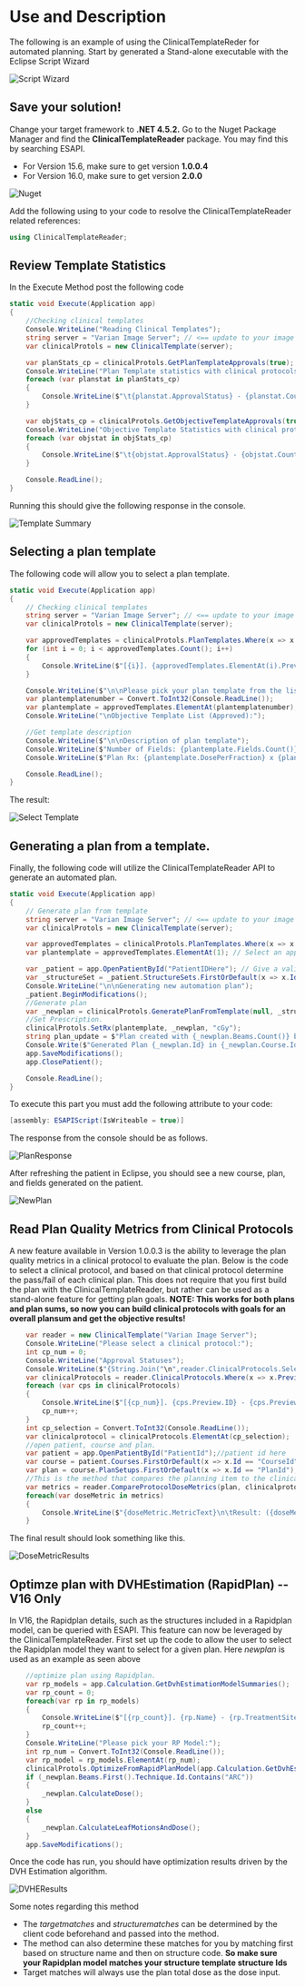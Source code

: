 # Use and Description
The following is an example of using the ClinicalTemplateReder for automated planning. 
Start by generated a Stand-alone executable with the Eclipse Script Wizard

![Script Wizard](ClinicalTemplateReader/DescriptionImages/ScriptWizard.JPG)

## Save your solution!
Change your target framework to **.NET 4.5.2.**
Go to the Nuget Package Manager and find the **ClinicalTemplateReader** package. You may find this by searching ESAPI. 
* For Version 15.6, make sure to get version **1.0.0.4**
* For Version 16.0, make sure to get version **2.0.0**

![Nuget](ClinicalTemplateReader/DescriptionImages/NugetPackage.JPG)

Add the following using to your code to resolve the ClinicalTemplateReader related references:
```csharp
using ClinicalTemplateReader;
```

## Review Template Statistics
In the Execute Method post the following code 

```csharp
static void Execute(Application app)
{
    //Checking clinical templates
    Console.WriteLine("Reading Clinical Templates");
    string server = "Varian Image Server"; // <== update to your image server address e.g. "localhost", "10.11.12.13"
    var clinicalProtols = new ClinicalTemplate(server);

    var planStats_cp = clinicalProtols.GetPlanTemplateApprovals(true);
    Console.WriteLine("Plan Template statistics with clinical protocols");            
    foreach (var planstat in planStats_cp)
    {
        Console.WriteLine($"\t{planstat.ApprovalStatus} - {planstat.Count}");
    }

    var objStats_cp = clinicalProtols.GetObjectiveTemplateApprovals(true);
    Console.WriteLine("Objective Template Statistics with clinical protocols");
    foreach (var objstat in objStats_cp)
    {
        Console.WriteLine($"\t{objstat.ApprovalStatus} - {objstat.Count}");
    }

    Console.ReadLine();
}
```

Running this should give the following response in the console.

![Template Summary](ClinicalTemplateReader/DescriptionImages/ApprovedTemplates.JPG)

## Selecting a plan template
The following code will allow you to select a plan template.

```csharp
static void Execute(Application app)
{
    // Checking clinical templates
    string server = "Varian Image Server"; // <== update to your image server address e.g. "localhost", "10.11.12.13"
    var clinicalProtols = new ClinicalTemplate(server);

    var approvedTemplates = clinicalProtols.PlanTemplates.Where(x => x.Preview.ApprovalStatus.Contains("Approved")).ToList();
    for (int i = 0; i < approvedTemplates.Count(); i++)
    {
        Console.WriteLine($"[{i}]. {approvedTemplates.ElementAt(i).Preview.ID} - {approvedTemplates.ElementAt(i).Preview.LastModified}");
    }

    Console.WriteLine($"\n\nPlease pick your plan template from the list (0 - {approvedTemplates.Count() - 1}):");
    var plantemplatenumber = Convert.ToInt32(Console.ReadLine());
    var plantemplate = approvedTemplates.ElementAt(plantemplatenumber);
    Console.WriteLine("\nObjective Template List (Approved):");

    //Get template description
    Console.WriteLine($"\n\nDescription of plan template");
    Console.WriteLine($"Number of Fields: {plantemplate.Fields.Count()}");
    Console.WriteLine($"Plan Rx: {plantemplate.DosePerFraction} x {plantemplate.FractionCount}");

    Console.ReadLine();
}
```

The result:

![Select Template](ClinicalTemplateReader/DescriptionImages/PickATemplate.JPG)

## Generating a plan from a template.
Finally, the following code will utilize the ClinicalTemplateReader API to generate an automated plan.

```csharp
static void Execute(Application app)
{
    // Generate plan from template
    string server = "Varian Image Server"; // <== update to your image server address e.g. "localhost", "10.11.12.13"
    var clinicalProtols = new ClinicalTemplate(server);

    var approvedTemplates = clinicalProtols.PlanTemplates.Where(x => x.Preview.ApprovalStatus.Contains("Approved")).ToList();
    var plantemplate = approvedTemplates.ElementAt(1); // Select an approved plan template

    var _patient = app.OpenPatientById("PatientIDHere"); // Give a valid PatientID1 
    var _structureSet = _patient.StructureSets.FirstOrDefault(x => x.Id == "ROI");
    Console.WriteLine("\n\nGenerating new automation plan");
    _patient.BeginModifications();
    //Generate plan
    var _newplan = clinicalProtols.GeneratePlanFromTemplate(null, _structureSet, plantemplate, null);
    //Set Prescription.
    clinicalProtols.SetRx(plantemplate, _newplan, "cGy");
    string plan_update = $"Plan created with {_newplan.Beams.Count()} beams";
    Console.Write($"Generated Plan {_newplan.Id} in {_newplan.Course.Id}\n{plan_update}\nPlan Rx: {_newplan.TotalDose} in {_newplan.NumberOfFractions}fx");
    app.SaveModifications();
    app.ClosePatient();

    Console.ReadLine();
}
```
To execute this part you must add the following attribute to your code:
```csharp
[assembly: ESAPIScript(IsWriteable = true)]
```

The response from the console should be as follows. 

![PlanResponse](ClinicalTemplateReader/DescriptionImages/PlanGenerated.JPG)

After refreshing the patient in Eclipse, you should see a new course, plan, and fields generated on the patient.

![NewPlan](ClinicalTemplateReader/DescriptionImages/NewPlanGenerated.JPG)

## Read Plan Quality Metrics from Clinical Protocols
A new feature available in Version 1.0.0.3 is the ability to leverage the plan quality metrics in a clinical protocol to evaluate the plan. Below is the code to select a clinical protocol, and based on that clinical protocol determine the pass/fail of each clinical plan.
This does not require that you first build the plan with the ClinicalTemplateReader, but rather can be used as a stand-alone feature for getting plan goals.
**NOTE: This works for both plans and plan sums, so now you can build clinical protocols with goals for an overall plansum and get the objective results!**
```csharp
    var reader = new ClinicalTemplate("Varian Image Server");
    Console.WriteLine("Please select a clinical protocol:");
    int cp_num = 0;
    Console.WriteLine("Approval Statuses");
    Console.WriteLine($"{String.Join("\n",reader.ClinicalProtocols.Select(x=>x.Preview.ApprovalStatus).Distinct())}");
    var clinicalProtocols = reader.ClinicalProtocols.Where(x => x.Preview.ApprovalStatus == "Approved");
    foreach (var cps in clinicalProtocols)
    {
        Console.WriteLine($"[{cp_num}]. {cps.Preview.ID} - {cps.Preview.TreatmentSite}: {cps.Preview.LastModified}");
        cp_num++;
    }
    int cp_selection = Convert.ToInt32(Console.ReadLine());
    var clinicalprotocol = clinicalProtocols.ElementAt(cp_selection);
    //open patient, course and plan.
    var patient = app.OpenPatientById("PatientId");//patient id here
    var course = patient.Courses.FirstOrDefault(x => x.Id == "CourseId");//course id here
    var plan = course.PlanSetups.FirstOrDefault(x => x.Id == "PlanId");//plan id here
    //This is the method that compares the planning item to the clinical protocol.
    var metrics = reader.CompareProtocolDoseMetrics(plan, clinicalprotocol);
    foreach(var doseMetric in metrics)
    {
        Console.WriteLine($"{doseMetric.MetricText}\n\tResult: ({doseMetric.Pass}) {doseMetric.ResultText}");
    }
```
The final result should look something like this.

![DoseMetricResults](ClinicalTemplateReader/DescriptionImages/DoseMetricResult.JPG)

## Optimze plan with DVHEstimation (RapidPlan) -- V16 Only
In V16, the Rapidplan details, such as the structures included in a Rapidplan model, can be queried with ESAPI. This feature can now be leveraged by the ClinicalTemplateReader.
First set up the code to allow the user to select the Rapidplan model they want to select for a given plan. Here _newplan_ is used as an example as seen above
```csharp
    //optimize plan using Rapidplan.
    var rp_models = app.Calculation.GetDvhEstimationModelSummaries();
    var rp_count = 0;
    foreach(var rp in rp_models)
    {                    
        Console.WriteLine($"[{rp_count}]. {rp.Name} - {rp.TreatmentSite}");
        rp_count++;
    }
    Console.WriteLine("Please pick your RP Model:");
    int rp_num = Convert.ToInt32(Console.ReadLine());
    var rp_model = rp_models.ElementAt(rp_num);
    clinicalProtols.OptimizeFromRapidPlanModel(app.Calculation.GetDvhEstimationModelStructures(rp_model.ModelUID), _newplan, rp_model, null, null, false);
    if (_newplan.Beams.First().Technique.Id.Contains("ARC"))
    {
        _newplan.CalculateDose();
    }
    else 
    {
        _newplan.CalculateLeafMotionsAndDose();
    } 
    app.SaveModifications();

```
Once the code has run, you should have optimization results driven by the DVH Estimation algorithm. 

![DVHEResults](ClinicalTemplateReader/DescriptionImages/DVHE_Optimized.JPG)

Some notes regarding this method
- The *targetmatches* and *structurematches* can be determined by the client code beforehand and passed into the method.
- The method can also determine these matches for you by matching first based on structure name and then on structure code. **So make sure your Rapidplan model matches your structure template structure Ids**
- Target matches will always use the plan total dose as the dose input.
